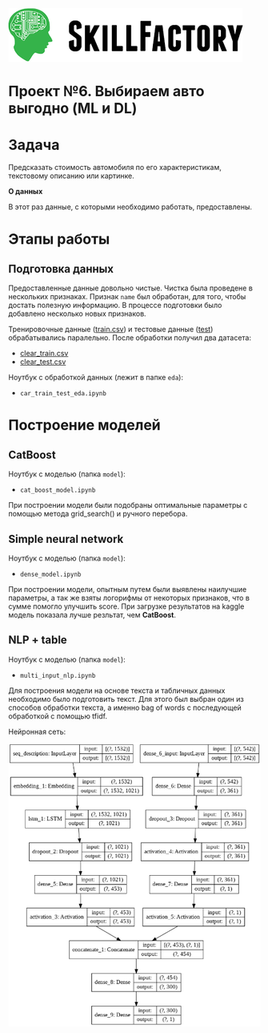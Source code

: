 ![Title PNG "Skill Factory"](/GitHub_image/img_title.png)
# Проект №6. Выбираем авто выгодно (ML и DL)

# Задача

Предсказать стоимость автомобиля по его характеристикам, текстовому описанию или картинке. 

**О данных**

В этот раз данные, с которыми необходимо работать, предоставлены.

# Этапы работы

## Подготовка данных

Предоставленные данные довольно чистые. Чистка была проведене в нескольких признаках. Признак `name` был обработан, для того, чтобы достать полезную информацию. В процессе подготовки было добавлено несколько новых признаков.

Тренировочные данные ([train.csv](https://drive.google.com/file/d/1CgUxQlOUFZ7J60Hnxoe7fTlFRz8NgDn6/view?usp=sharing)) и тестовые данные ([test](https://drive.google.com/file/d/10t7GPHwaHqK1bf0Zu4I2wZHK_47afL0c/view?usp=sharing)) обрабатывались паралельно. После обработки получил два датасета:

- [clear_train.csv](https://drive.google.com/file/d/1-3kiZxEddvuNFoRTfMA6cA8bu7LjP2b3/view?usp=sharing)
- [clear_test.csv](https://drive.google.com/file/d/1-0yG59TcpJoDSeOclid1z-nc1Fh3yud2/view?usp=sharing)

Ноутбук с обработкой данных (лежит в папке `eda`):

- `car_train_test_eda.ipynb`

# Построение моделей

## CatBoost

Ноутбук с моделью (папка `model`):

- `cat_boost_model.ipynb`

При построении модели были подобраны оптимальные параметры с помощью метода grid_search() и ручного перебора.

## Simple neural network

Ноутбук с моделью (папка `model`):

- `dense_model.ipynb`

При построении модели, опытным путем были выявлены наилучшие параметры, а так же взяты логорифмы от некоторых признаков, что в сумме помогло улучшить score. При загрузке результатов на kaggle модель показала лучше резльтат, чем **CatBoost**.

## NLP + table

Ноутбук с моделью (папка `model`):

- `multi_input_nlp.ipynb`

Для построения модели на основе текста и табличных данных необходимо было подготовить текст. Для этого был выбран один из способов обработки текста, а именно bag of words с последующей обработкой с помощью tfidf.

Нейронная сеть:

![model](GitHub_image/model_plot.png)
